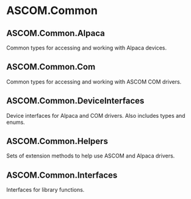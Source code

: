 # ASCOM.Common

## ASCOM.Common.Alpaca
Common types for accessing and working with Alpaca devices.

## ASCOM.Common.Com
Common types for accessing and working with ASCOM COM drivers.

## ASCOM.Common.DeviceInterfaces
Device interfaces for Alpaca and COM drivers. Also includes types and enums.

## ASCOM.Common.Helpers
Sets of extension methods to help use ASCOM and Alpaca drivers.

## ASCOM.Common.Interfaces
Interfaces for library functions.

